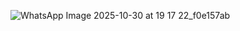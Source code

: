 ![WhatsApp Image 2025-10-30 at 19 17 22_f0e157ab](https://github.com/user-attachments/assets/0c4fabac-df48-4993-9295-3a905cd166eb)
